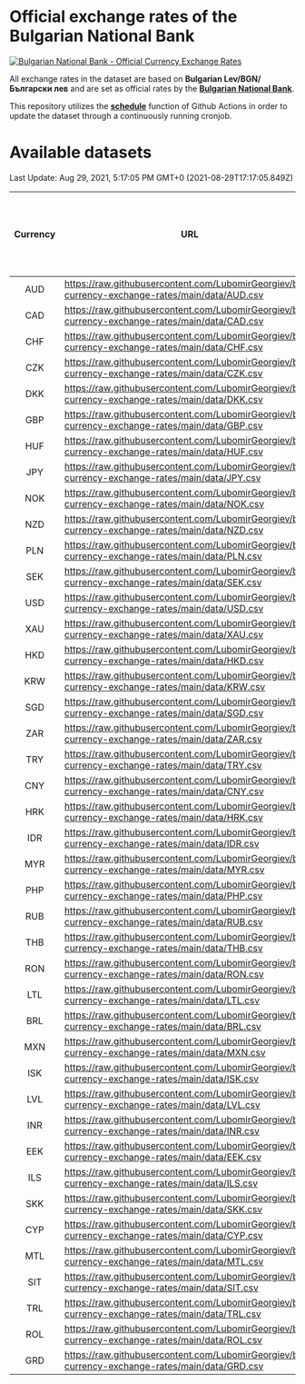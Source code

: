 # Official exchange rates of the Bulgarian National Bank

[![Bulgarian National Bank - Official Currency Exchange Rates](https://github.com/LubomirGeorgiev/bnb-currency-exchange-rates/actions/workflows/update-rates.yml/badge.svg?branch=main)](https://github.com/LubomirGeorgiev/bnb-currency-exchange-rates/actions/workflows/update-rates.yml)

All exchange rates in the dataset are based on **Bulgarian Lev/BGN/Български лев** and are set as official rates by the [**Bulgarian National Bank**](https://www.bnb.bg/Statistics/StExternalSector/StExchangeRates/StERForeignCurrencies/index.htm?toLang=_EN).

This repository utilizes the [**schedule**](https://docs.github.com/en/actions/reference/events-that-trigger-workflows) function of Github Actions in order to update the dataset through a continuously running cronjob.

# Available datasets

<!-- START LINKS (DO NOT EVER FU*ING DELETE THIS COMMENT FOR THE LOVE OF YOUR LIFE!!! IF YOU ARE CURIOS HOW IT WORKS, YOU CAN HAVE A LOOK AT ./src/updateReadme.ts) -->

Last Update: Aug 29, 2021, 5:17:05 PM GMT+0 (2021-08-29T17:17:05.849Z)

| Currency | URL                                                                                             | Number of records | Number of missing days that were filled in |
| :------: | ----------------------------------------------------------------------------------------------- | :---------------: | :----------------------------------------: |
|   AUD    | https://raw.githubusercontent.com/LubomirGeorgiev/bnb-currency-exchange-rates/main/data/AUD.csv |       7873        |                    2427                    |
|   CAD    | https://raw.githubusercontent.com/LubomirGeorgiev/bnb-currency-exchange-rates/main/data/CAD.csv |       7873        |                    2427                    |
|   CHF    | https://raw.githubusercontent.com/LubomirGeorgiev/bnb-currency-exchange-rates/main/data/CHF.csv |       7873        |                    2427                    |
|   CZK    | https://raw.githubusercontent.com/LubomirGeorgiev/bnb-currency-exchange-rates/main/data/CZK.csv |       7873        |                    2427                    |
|   DKK    | https://raw.githubusercontent.com/LubomirGeorgiev/bnb-currency-exchange-rates/main/data/DKK.csv |       7873        |                    2427                    |
|   GBP    | https://raw.githubusercontent.com/LubomirGeorgiev/bnb-currency-exchange-rates/main/data/GBP.csv |       7873        |                    2427                    |
|   HUF    | https://raw.githubusercontent.com/LubomirGeorgiev/bnb-currency-exchange-rates/main/data/HUF.csv |       7873        |                    2427                    |
|   JPY    | https://raw.githubusercontent.com/LubomirGeorgiev/bnb-currency-exchange-rates/main/data/JPY.csv |       7873        |                    2427                    |
|   NOK    | https://raw.githubusercontent.com/LubomirGeorgiev/bnb-currency-exchange-rates/main/data/NOK.csv |       7873        |                    2427                    |
|   NZD    | https://raw.githubusercontent.com/LubomirGeorgiev/bnb-currency-exchange-rates/main/data/NZD.csv |       7873        |                    2427                    |
|   PLN    | https://raw.githubusercontent.com/LubomirGeorgiev/bnb-currency-exchange-rates/main/data/PLN.csv |       7873        |                    2427                    |
|   SEK    | https://raw.githubusercontent.com/LubomirGeorgiev/bnb-currency-exchange-rates/main/data/SEK.csv |       7873        |                    2427                    |
|   USD    | https://raw.githubusercontent.com/LubomirGeorgiev/bnb-currency-exchange-rates/main/data/USD.csv |       7873        |                    2427                    |
|   XAU    | https://raw.githubusercontent.com/LubomirGeorgiev/bnb-currency-exchange-rates/main/data/XAU.csv |       7873        |                    2429                    |
|   HKD    | https://raw.githubusercontent.com/LubomirGeorgiev/bnb-currency-exchange-rates/main/data/HKD.csv |       7573        |                    2338                    |
|   KRW    | https://raw.githubusercontent.com/LubomirGeorgiev/bnb-currency-exchange-rates/main/data/KRW.csv |       7573        |                    2338                    |
|   SGD    | https://raw.githubusercontent.com/LubomirGeorgiev/bnb-currency-exchange-rates/main/data/SGD.csv |       7573        |                    2338                    |
|   ZAR    | https://raw.githubusercontent.com/LubomirGeorgiev/bnb-currency-exchange-rates/main/data/ZAR.csv |       7573        |                    2338                    |
|   TRY    | https://raw.githubusercontent.com/LubomirGeorgiev/bnb-currency-exchange-rates/main/data/TRY.csv |       6054        |                    1867                    |
|   CNY    | https://raw.githubusercontent.com/LubomirGeorgiev/bnb-currency-exchange-rates/main/data/CNY.csv |       5936        |                    1833                    |
|   HRK    | https://raw.githubusercontent.com/LubomirGeorgiev/bnb-currency-exchange-rates/main/data/HRK.csv |       5936        |                    1833                    |
|   IDR    | https://raw.githubusercontent.com/LubomirGeorgiev/bnb-currency-exchange-rates/main/data/IDR.csv |       5936        |                    1833                    |
|   MYR    | https://raw.githubusercontent.com/LubomirGeorgiev/bnb-currency-exchange-rates/main/data/MYR.csv |       5936        |                    1833                    |
|   PHP    | https://raw.githubusercontent.com/LubomirGeorgiev/bnb-currency-exchange-rates/main/data/PHP.csv |       5936        |                    1833                    |
|   RUB    | https://raw.githubusercontent.com/LubomirGeorgiev/bnb-currency-exchange-rates/main/data/RUB.csv |       5936        |                    1833                    |
|   THB    | https://raw.githubusercontent.com/LubomirGeorgiev/bnb-currency-exchange-rates/main/data/THB.csv |       5936        |                    1833                    |
|   RON    | https://raw.githubusercontent.com/LubomirGeorgiev/bnb-currency-exchange-rates/main/data/RON.csv |       5877        |                    1815                    |
|   LTL    | https://raw.githubusercontent.com/LubomirGeorgiev/bnb-currency-exchange-rates/main/data/LTL.csv |       5154        |                    1583                    |
|   BRL    | https://raw.githubusercontent.com/LubomirGeorgiev/bnb-currency-exchange-rates/main/data/BRL.csv |       4966        |                    1536                    |
|   MXN    | https://raw.githubusercontent.com/LubomirGeorgiev/bnb-currency-exchange-rates/main/data/MXN.csv |       4966        |                    1536                    |
|   ISK    | https://raw.githubusercontent.com/LubomirGeorgiev/bnb-currency-exchange-rates/main/data/ISK.csv |       4871        |                    1503                    |
|   LVL    | https://raw.githubusercontent.com/LubomirGeorgiev/bnb-currency-exchange-rates/main/data/LVL.csv |       4791        |                    1471                    |
|   INR    | https://raw.githubusercontent.com/LubomirGeorgiev/bnb-currency-exchange-rates/main/data/INR.csv |       4597        |                    1420                    |
|   EEK    | https://raw.githubusercontent.com/LubomirGeorgiev/bnb-currency-exchange-rates/main/data/EEK.csv |       3997        |                    1223                    |
|   ILS    | https://raw.githubusercontent.com/LubomirGeorgiev/bnb-currency-exchange-rates/main/data/ILS.csv |       3873        |                    1201                    |
|   SKK    | https://raw.githubusercontent.com/LubomirGeorgiev/bnb-currency-exchange-rates/main/data/SKK.csv |       2971        |                    913                     |
|   CYP    | https://raw.githubusercontent.com/LubomirGeorgiev/bnb-currency-exchange-rates/main/data/CYP.csv |       2903        |                    887                     |
|   MTL    | https://raw.githubusercontent.com/LubomirGeorgiev/bnb-currency-exchange-rates/main/data/MTL.csv |       2603        |                    798                     |
|   SIT    | https://raw.githubusercontent.com/LubomirGeorgiev/bnb-currency-exchange-rates/main/data/SIT.csv |       2541        |                    777                     |
|   TRL    | https://raw.githubusercontent.com/LubomirGeorgiev/bnb-currency-exchange-rates/main/data/TRL.csv |       1817        |                    558                     |
|   ROL    | https://raw.githubusercontent.com/LubomirGeorgiev/bnb-currency-exchange-rates/main/data/ROL.csv |       1696        |                    523                     |
|   GRD    | https://raw.githubusercontent.com/LubomirGeorgiev/bnb-currency-exchange-rates/main/data/GRD.csv |        359        |                    107                     |

<!-- END LINKS (DO NOT EVER FU*ING DELETE THIS COMMENT FOR THE LOVE OF YOUR LIFE!!! IF YOU ARE CURIOS HOW IT WORKS, YOU CAN HAVE A LOOK AT ./src/updateReadme.ts) -->
